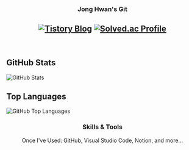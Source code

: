 <div align = "center">
  
  ### Jong Hwan's Git
  <a href="https://sul1074.tistory.com/"><img src="https://img.shields.io/badge/Sul's History-E5511E?style=badge&logo=Tistory&logoColor=white" alt="Tistory Blog"/></a>
  <a href="https://solved.ac/profile/sul1074"><img src="http://mazassumnida.wtf/api/mini/generate_badge?boj=sul1074" alt="Solved.ac Profile"/></a>
  ---
  <br>
</div>

## GitHub Stats
<img src="https://github-readme-stats.vercel.app/api?username=sul1074&show_icons=true&theme=dark" alt="GitHub Stats"/>

## Top Languages
<img src="https://github-readme-stats.vercel.app/api/top-langs/?username=sul1074&layout=compact&theme=dark" alt="GitHub Top Languages"/>

<div align="center">
  
  ### Skills & Tools
  Once I've Used: GitHub, Visual Studio Code, Notion, and more...
  
</div>
